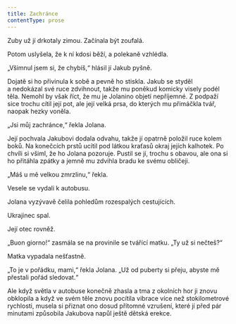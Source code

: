 ```yaml
---
title: Zachránce
contentType: prose
---
```


Zuby už jí drkotaly zimou. Začínala být zoufalá.

  

Potom uslyšela, že k ní kdosi běží, a polekaně vzhlédla.

„Všimnul jsem si, že chybíš,“ hlásil jí Jakub pyšně.

Dojatě si ho přivinula k sobě a pevně ho stiskla. Jakub se styděl a nedokázal své ruce zdvihnout, takže mu poněkud komicky visely podél těla. Nemohl by však říct, že mu je Jolanino objetí nepříjemné. Z podpaží sice trochu cítil její pot, ale její velká prsa, do kterých mu přimáčkla tvář, naopak hezky voněla.

„Jsi můj zachránce,“ řekla Jolana.

Její pochvala Jakubovi dodala odvahu, takže jí opatrně položil ruce kolem boků. Na konečcích prstů ucítil pod látkou kraťasů okraj jejích kalhotek. Po chvíli si všiml, že ho Jolana pozoruje. Pustil se jí, trochu s obavou, ale ona si ho přitáhla zpátky a jemně mu zdvihla bradu ke svému obličeji.

„Máš u mě velkou zmrzlinu,“ řekla.

Vesele se vydali k autobusu.

Jolana vyzývavě čelila pohledům rozespalých cestujících.

Ukrajinec spal.

Její otec rovněž.

„Buon giorno!“ zasmála se na provinile se tvářící matku. „Ty už si nečteš?“

Matka vypadala nešťastně.

„To je v pořádku, mami,“ řekla Jolana. „Už od puberty si přeju, abyste mě přestali pořád sledovat.“

Ale když světla v autobuse konečně zhasla a tma z okolních hor ji zno­vu obklopila a když ve svém těle znovu pocítila vibrace více než sto­ki­lometrové rychlosti, musela si přiznat ono dosud přítomné vzrušení, které jí před pár minutami způsobila Jakubova napůl ještě dětská erekce.
